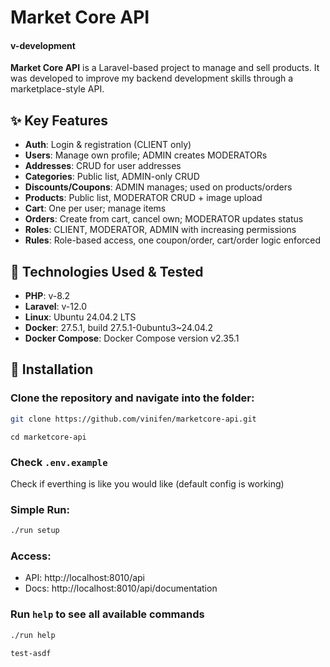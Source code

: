 # Market Core API

#### v-development

**Market Core API** is a Laravel-based project to manage and sell products. It was developed to improve my backend development skills through a marketplace-style API.

## ✨ Key Features
- **Auth**: Login & registration (CLIENT only)
- **Users**: Manage own profile; ADMIN creates MODERATORs
- **Addresses**: CRUD for user addresses
- **Categories**: Public list, ADMIN-only CRUD
- **Discounts/Coupons**: ADMIN manages; used on products/orders
- **Products**: Public list, MODERATOR CRUD + image upload
- **Cart**: One per user; manage items
- **Orders**: Create from cart, cancel own; MODERATOR updates status
- **Roles**: CLIENT, MODERATOR, ADMIN with increasing permissions
- **Rules**: Role-based access, one coupon/order, cart/order logic enforced

## 🧰 Technologies Used & Tested
- **PHP**: v-8.2
- **Laravel**: v-12.0
- **Linux**: Ubuntu 24.04.2 LTS
- **Docker**: 27.5.1, build 27.5.1-0ubuntu3~24.04.2
- **Docker Compose**: Docker Compose version v2.35.1

## 🚀 Installation

### Clone the repository and navigate into the folder:

```bash
git clone https://github.com/vinifen/marketcore-api.git
```
```
cd marketcore-api
```

### Check ```.env.example```

Check if everthing is like you would like (default config is working)

### Simple Run:

```bash
./run setup
```

### Access:

- API: http://localhost:8010/api
- Docs: http://localhost:8010/api/documentation

### Run `help` to see all available commands

```bash
./run help

test-asdf